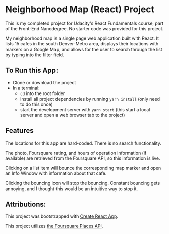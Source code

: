# Neighborhood Map (React) Project

This is my completed project for Udacity's React Fundamentals course, part of the Front-End Nanodegree. No starter code was provided for this project.

My neighborhood map is a single page web application built with React. It lists 15 cafes in the south Denver-Metro area, displays their locations with markers on a Google Map, and allows for the user to search through the list by typing into the filter field.

## To Run this App:

* Clone or download the project
* In a terminal:
  * `cd` into the root folder
  * install all project dependencies by running `yarn install` (only need to do this once)
  * start the development server with `yarn start` (this start a local server and open a web browser tab to the project)

## Features
The locations for this app are hard-coded. There is no search functionality.

The photo, Foursquare rating, and hours of operation information (if available) are retrieved from the Foursquare API, so this information is live.

Clicking on a list item will bounce the corresponding map marker and open an Info Window with information about that cafe.

Clicking the bouncing icon will stop the bouncing. Constant bouncing gets annoying, and I thought this would be an intuitive way to stop it.


## Attributions:
This project was bootstrapped with [Create React App](https://github.com/facebook/create-react-app).

This project utilizes [the Foursquare Places API](https://developer.foursquare.com/docs/api).

